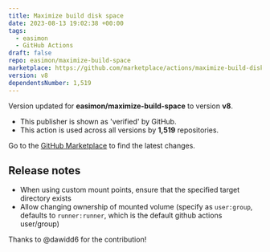 ```yaml
---
title: Maximize build disk space
date: 2023-08-13 19:02:38 +00:00
tags:
  - easimon
  - GitHub Actions
draft: false
repo: easimon/maximize-build-space
marketplace: https://github.com/marketplace/actions/maximize-build-disk-space
version: v8
dependentsNumber: 1,519
---
```



Version updated for **easimon/maximize-build-space** to version **v8**.
- This publisher is shown as 'verified' by GitHub.
- This action is used across all versions by **1,519** repositories.

Go to the [GitHub Marketplace](https://github.com/marketplace/actions/maximize-build-disk-space) to find the latest changes.

## Release notes

- When using custom mount points, ensure that the specified target directory exists
- Allow changing ownership of mounted volume (specify as `user:group`, defaults to `runner:runner`, which is the default github actions user/group)

Thanks to @dawidd6 for the contribution!
